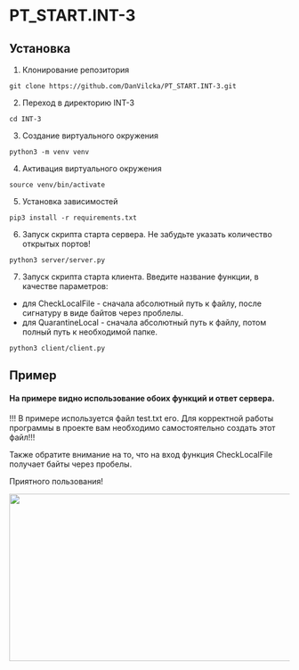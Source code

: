 # PT_START.INT-3
## Установка

1. Клонирование репозитория 

```git clone https://github.com/DanVilcka/PT_START.INT-3.git```

2. Переход в директорию INT-3

```cd INT-3```

3. Создание виртуального окружения

```python3 -m venv venv```

4. Активация виртуального окружения

```source venv/bin/activate```

5. Установка зависимостей

```pip3 install -r requirements.txt```

6. Запуск скрипта старта сервера. Не забудьте указать количество открытых портов!

```python3 server/server.py```

7. Запуск скрипта старта клиента. Введите название функции, в качестве параметров:
- для CheckLocalFile - сначала абсолютный путь к файлу, после сигнатуру в виде байтов через проблелы.
- для QuarantineLocal - сначала абсолютный путь к файлу, потом полный путь к необходимой папке.

```python3 client/client.py```

## Пример
#### На примере видно использование обоих функций и ответ сервера.
!!! В примере используется файл test.txt его. Для корректной работы программы в проекте вам необходимо самостоятельно создать этот файл!!!

Также обратите внимание на то, что на вход функция CheckLocalFile получает байты через пробелы. 

Приятного пользования!

[<img src="https://img.youtube.com/vi/GTbe5KKKFiQ/hqdefault.jpg" width="600" height="300"
/>](https://www.youtube.com/embed/GTbe5KKKFiQ)